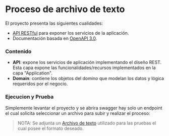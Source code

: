 # Proceso de archivo de texto
El proyecto presenta las siguientes cualidades:

* [API RESTful](https://docs.microsoft.com/en-us/azure/architecture/best-practices/api-design) para exponer los servicios de la aplicación.
* Documentación basada en [OpenAPI 3.0](https://docs.microsoft.com/en-us/aspnet/core/tutorials/getting-started-with-swashbuckle?view=aspnetcore-6.0&tabs=visual-studio).

### Contenido

- **API**: expone los servicios de aplicación implementando el diseño REST. Esta capa expone las funcionalidades/recursos implementados en la capa "Application".
- **Domain**: contiene los objetos del domino que modelan los datos y lógica requeridos por el negocio.

### Ejecucion y Prueba
Simplemente levantar el proyecto y se abrira swagger hay solo un endpoint el cual solicita seleccionar un archivo para subir y realizar el proceso:
> NOTA: Se adjunta un [Archivo de texto](/reporte.txt) utilizado para las pruebas el cual posee el formato deseado.
>
